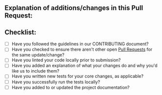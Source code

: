 
## Explanation of additions/changes in this Pull Request:


## Checklist:
* [ ] Have you followed the guidelines in our CONTRIBUTING document?
* [ ] Have you checked to ensure there aren't other open [Pull Requests](../../../pulls) for the same update/change?
* [ ] Have you linted your code locally prior to submission?
* [ ] Have you added an explanation of what your changes do and why you'd like us to include them?
* [ ] Have you written new tests for your core changes, as applicable?
* [ ] Have you successfully run the tests locally?
* [ ] Have you added to or updated the project documentation?
<!-- You can erase any parts of this template not applicable to your Pull Request. -->



